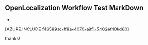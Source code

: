 ## OpenLocalization Workflow Test MarkDown
* 

[AZURE.INCLUDE [f46589ac-ff8a-4070-a8f1-5402ef40bd60](calleeMd1.md)]

 
thanks!
